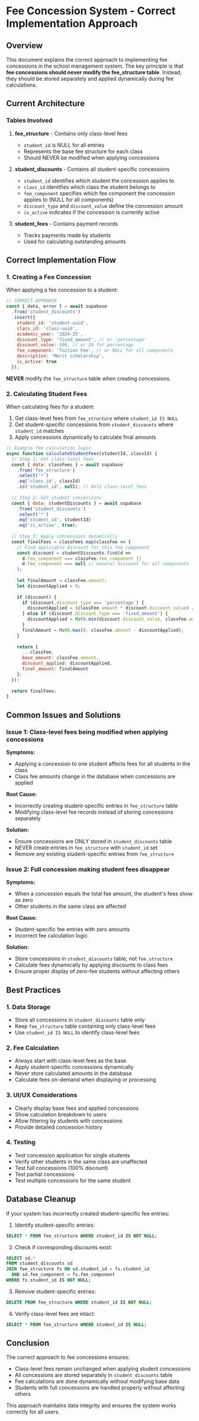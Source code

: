 # Fee Concession System - Correct Implementation Approach

## Overview

This document explains the correct approach to implementing fee concessions in the school management system. The key principle is that **fee concessions should never modify the fee_structure table**. Instead, they should be stored separately and applied dynamically during fee calculations.

## Current Architecture

### Tables Involved

1. **fee_structure** - Contains only class-level fees
   - `student_id` is NULL for all entries
   - Represents the base fee structure for each class
   - Should NEVER be modified when applying concessions

2. **student_discounts** - Contains all student-specific concessions
   - `student_id` identifies which student the concession applies to
   - `class_id` identifies which class the student belongs to
   - `fee_component` specifies which fee component the concession applies to (NULL for all components)
   - `discount_type` and `discount_value` define the concession amount
   - `is_active` indicates if the concession is currently active

3. **student_fees** - Contains payment records
   - Tracks payments made by students
   - Used for calculating outstanding amounts

## Correct Implementation Flow

### 1. Creating a Fee Concession

When applying a fee concession to a student:

```javascript
// CORRECT APPROACH
const { data, error } = await supabase
  .from('student_discounts')
  .insert({
    student_id: 'student-uuid',
    class_id: 'class-uuid',
    academic_year: '2024-25',
    discount_type: 'fixed_amount', // or 'percentage'
    discount_value: 500, // or 20 for percentage
    fee_component: 'Tuition Fee', // or NULL for all components
    description: 'Merit scholarship',
    is_active: true
  });
```

**NEVER** modify the `fee_structure` table when creating concessions.

### 2. Calculating Student Fees

When calculating fees for a student:

1. Get class-level fees from `fee_structure` where `student_id IS NULL`
2. Get student-specific concessions from `student_discounts` where `student_id` matches
3. Apply concessions dynamically to calculate final amounts

```javascript
// Example fee calculation logic
async function calculateStudentFees(studentId, classId) {
  // Step 1: Get class-level fees
  const { data: classFees } = await supabase
    .from('fee_structure')
    .select('*')
    .eq('class_id', classId)
    .is('student_id', null); // Only class-level fees
  
  // Step 2: Get student concessions
  const { data: studentDiscounts } = await supabase
    .from('student_discounts')
    .select('*')
    .eq('student_id', studentId)
    .eq('is_active', true);
  
  // Step 3: Apply concessions dynamically
  const finalFees = classFees.map(classFee => {
    // Find applicable discount for this fee component
    const discount = studentDiscounts.find(d => 
      d.fee_component === classFee.fee_component || 
      d.fee_component === null // General discount for all components
    );
    
    let finalAmount = classFee.amount;
    let discountApplied = 0;
    
    if (discount) {
      if (discount.discount_type === 'percentage') {
        discountApplied = (classFee.amount * discount.discount_value) / 100;
      } else if (discount.discount_type === 'fixed_amount') {
        discountApplied = Math.min(discount.discount_value, classFee.amount);
      }
      finalAmount = Math.max(0, classFee.amount - discountApplied);
    }
    
    return {
      ...classFee,
      base_amount: classFee.amount,
      discount_applied: discountApplied,
      final_amount: finalAmount
    };
  });
  
  return finalFees;
}
```

## Common Issues and Solutions

### Issue 1: Class-level fees being modified when applying concessions

**Symptoms:**
- Applying a concession to one student affects fees for all students in the class
- Class fee amounts change in the database when concessions are applied

**Root Cause:**
- Incorrectly creating student-specific entries in `fee_structure` table
- Modifying class-level fee records instead of storing concessions separately

**Solution:**
- Ensure concessions are ONLY stored in `student_discounts` table
- NEVER create entries in `fee_structure` with `student_id` set
- Remove any existing student-specific entries from `fee_structure`

### Issue 2: Full concession making student fees disappear

**Symptoms:**
- When a concession equals the total fee amount, the student's fees show as zero
- Other students in the same class are affected

**Root Cause:**
- Student-specific fee entries with zero amounts
- Incorrect fee calculation logic

**Solution:**
- Store concessions in `student_discounts` table, not `fee_structure`
- Calculate fees dynamically by applying discounts to class fees
- Ensure proper display of zero-fee students without affecting others

## Best Practices

### 1. Data Storage
- Store all concessions in `student_discounts` table only
- Keep `fee_structure` table containing only class-level fees
- Use `student_id IS NULL` to identify class-level fees

### 2. Fee Calculation
- Always start with class-level fees as the base
- Apply student-specific concessions dynamically
- Never store calculated amounts in the database
- Calculate fees on-demand when displaying or processing

### 3. UI/UX Considerations
- Clearly display base fees and applied concessions
- Show calculation breakdown to users
- Allow filtering by students with concessions
- Provide detailed concession history

### 4. Testing
- Test concession application for single students
- Verify other students in the same class are unaffected
- Test full concessions (100% discount)
- Test partial concessions
- Test multiple concessions for the same student

## Database Cleanup

If your system has incorrectly created student-specific fee entries:

1. Identify student-specific entries:
```sql
SELECT * FROM fee_structure WHERE student_id IS NOT NULL;
```

2. Check if corresponding discounts exist:
```sql
SELECT sd.* 
FROM student_discounts sd
JOIN fee_structure fs ON sd.student_id = fs.student_id 
  AND sd.fee_component = fs.fee_component
WHERE fs.student_id IS NOT NULL;
```

3. Remove student-specific entries:
```sql
DELETE FROM fee_structure WHERE student_id IS NOT NULL;
```

4. Verify class-level fees are intact:
```sql
SELECT * FROM fee_structure WHERE student_id IS NULL;
```

## Conclusion

The correct approach to fee concessions ensures:
- Class-level fees remain unchanged when applying student concessions
- All concessions are stored separately in `student_discounts` table
- Fee calculations are done dynamically without modifying base data
- Students with full concessions are handled properly without affecting others

This approach maintains data integrity and ensures the system works correctly for all users.